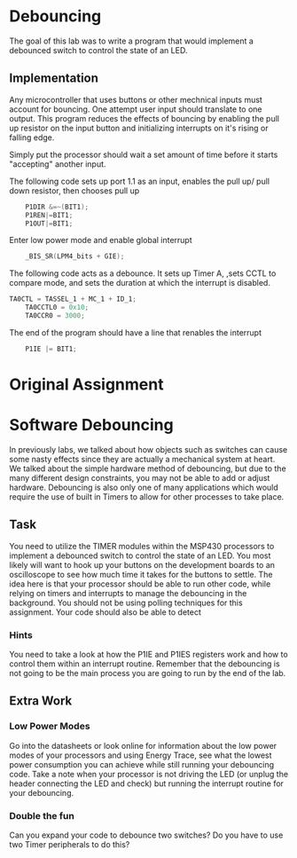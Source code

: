 # Debouncing

The goal of this lab was to write a program that would implement a debounced switch to control the state of an LED.
## Implementation

Any microcontroller that uses buttons or other mechnical inputs must account for bouncing. One attempt user input should translate to one output. This program reduces the effects of bouncing by enabling the pull up resistor on the input button and initializing interrupts on it's rising or falling edge. 

Simply put the processor should wait a set amount of time before it starts "accepting" another input. 


The following code sets up port 1.1 as an input, enables the pull up/ pull down resistor, then chooses pull up
```c
	P1DIR &=~(BIT1); 
	P1REN|=BIT1;
	P1OUT|=BIT1; 

```

Enter low power mode and enable global interrupt
```c
	_BIS_SR(LPM4_bits + GIE); 

```
The following code acts as a debounce. It sets up Timer A, ,sets CCTL to compare mode, and sets the duration at which the interrupt is disabled. 
```c
TA0CTL = TASSEL_1 + MC_1 + ID_1; 
    TA0CCTL0 = 0x10; 
    TA0CCR0 = 3000;
```

The end of the program should have a line that renables the interrupt
```c
	P1IE |= BIT1;
```

# Original Assignment
# Software Debouncing
In previously labs, we talked about how objects such as switches can cause some nasty effects since they are actually a mechanical system at heart. We talked about the simple hardware method of debouncing, but due to the many different design constraints, you may not be able to add or adjust hardware. Debouncing is also only one of many applications which would require the use of built in Timers to allow for other processes to take place.

## Task
You need to utilize the TIMER modules within the MSP430 processors to implement a debounced switch to control the state of an LED. You most likely will want to hook up your buttons on the development boards to an oscilloscope to see how much time it takes for the buttons to settle. The idea here is that your processor should be able to run other code, while relying on timers and interrupts to manage the debouncing in the background. You should not be using polling techniques for this assignment. Your code should also be able to detect 

### Hints
You need to take a look at how the P1IE and P1IES registers work and how to control them within an interrupt routine. Remember that the debouncing is not going to be the main process you are going to run by the end of the lab.

## Extra Work
### Low Power Modes
Go into the datasheets or look online for information about the low power modes of your processors and using Energy Trace, see what the lowest power consumption you can achieve while still running your debouncing code. Take a note when your processor is not driving the LED (or unplug the header connecting the LED and check) but running the interrupt routine for your debouncing.

### Double the fun
Can you expand your code to debounce two switches? Do you have to use two Timer peripherals to do this?

